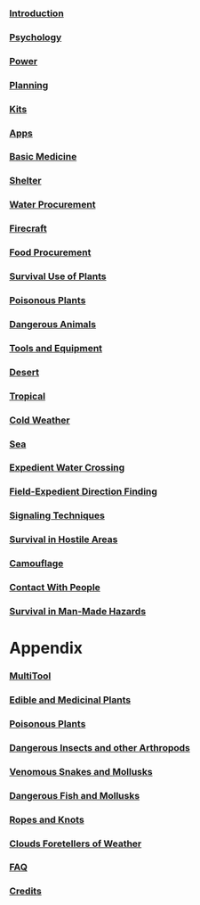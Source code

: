 ### [Introduction](Introduction)

### [Psychology](Psychology)

### [Power](Power)

### [Planning](Planning)

### [Kits](Kits)

### [Apps](Apps)

### [Basic Medicine](Medicine)

### [Shelter](Shelter)

### [Water Procurement](Water)

### [Firecraft](07)

### [Food Procurement](08)

### [Survival Use of Plants](09)

### [Poisonous Plants](10)

### [Dangerous Animals](Animals)

### [Tools and Equipment](Tools)

### [Desert](Desert)

### [Tropical](Tropical)

### [Cold Weather](15)

### [Sea](16)

### [Expedient Water Crossing](17)

### [Field-Expedient Direction Finding](18)

### [Signaling Techniques](19)

### [Survival in Hostile Areas](20)

### [Camouflage](21)

### [Contact With People](22)

### [Survival in Man-Made Hazards](23)

Appendix
========

### [MultiTool](MultiTool)

### [Edible and Medicinal Plants](b)

### [Poisonous Plants](c)

### [Dangerous Insects and other Arthropods](d)

### [Venomous Snakes and Mollusks](e)

### [Dangerous Fish and Mollusks](f)

### [Ropes and Knots](g)

### [Clouds Foretellers of Weather](h)

### [FAQ](faq)

### [Credits](credits)


